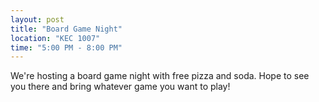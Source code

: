 ```yaml
---
layout: post
title: "Board Game Night"
location: "KEC 1007"
time: "5:00 PM - 8:00 PM"
---
```

We're hosting a board game night with free pizza and soda. Hope to see you there and bring whatever game you want to play!
